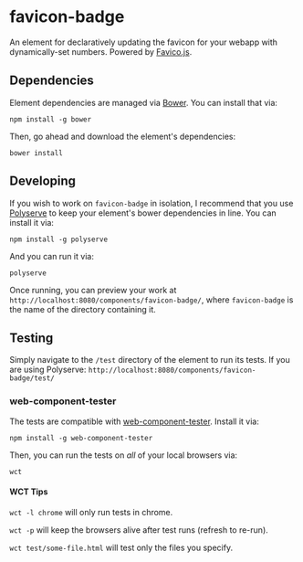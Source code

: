 # favicon-badge

An element for declaratively updating the favicon for your webapp with dynamically-set numbers. Powered by [Favico.js](https://github.com/ejci/favico.js).


## Dependencies

Element dependencies are managed via [Bower](http://bower.io/). You can
install that via:

    npm install -g bower

Then, go ahead and download the element's dependencies:

    bower install


## Developing

If you wish to work on `favicon-badge` in isolation, I recommend that you use
[Polyserve](https://github.com/PolymerLabs/polyserve) to keep your element's
bower dependencies in line. You can install it via:

    npm install -g polyserve

And you can run it via:

    polyserve

Once running, you can preview your work at
`http://localhost:8080/components/favicon-badge/`, where `favicon-badge` is the name of the directory containing it.


## Testing

Simply navigate to the `/test` directory of the element to run its tests. If
you are using Polyserve: `http://localhost:8080/components/favicon-badge/test/`

### web-component-tester

The tests are compatible with [web-component-tester](https://github.com/Polymer/web-component-tester).
Install it via:

    npm install -g web-component-tester

Then, you can run the tests on _all_ of your local browsers via:

    wct

#### WCT Tips

`wct -l chrome` will only run tests in chrome.

`wct -p` will keep the browsers alive after test runs (refresh to re-run).

`wct test/some-file.html` will test only the files you specify.
